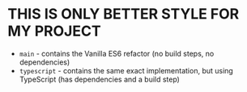 # THIS IS ONLY BETTER STYLE FOR MY PROJECT

- `main` - contains the Vanilla ES6 refactor (no build steps, no dependencies)
- `typescript` - contains the same exact implementation, but using TypeScript (has dependencies and a build step)

